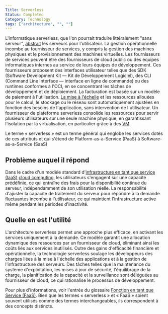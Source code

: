 ```yaml
---
Title: Serverless
Status: Completed
Category: Technology
tags: ["architecture", "", ""]
---
```


L'informatique serverless, que l'on pourrait traduire littéralement "sans serveur", [abstrait](/fr/abstraction/) les serveurs pour l'utilisateur.
La gestion opérationnelle incombe au fournisseur de services, y compris la gestion des machines physiques et le provisionnement des machines virtuelles.
Les fournisseurs de services peuvent être des fournisseurs de cloud public ou des équipes informatiques internes au service de leurs équipes de développement.
Ces fournisseurs proposent des interfaces utilisateur telles que des SDK (Software Development Kit — Kit de Développement Logiciel), des CLI (Command Line Interface — interface en ligne de commande) ou des runtimes conformes à l'OCI, en se concentrant les tâches de développement et de déploiement.
La facturation est basée sur un modèle de paiement à l'utilisation.
[La mise à l'échelle](/fr/scalability/) et les ressources allouées pour le calcul, le stockage ou le réseau sont automatiquement ajustées en fonction des besoins de l'application, sans intervention de l'utilisateur.
Un fournisseur de plateforme serverless consolide les ressources pour servir plusieurs utilisateurs sur une seule machine physique, en garantissant l'isolation par la virtualisation, en particulier grâce à des [VM](/fr/virtual-machine).

Le terme « serverless » est un terme général qui englobe les services dotés de ces attributs et qui s'étend de Platform-as-a-Service (PaaS) à Software-as-a-Service (SaaS)

## Problème auquel il répond

Dans le cadre d'un modèle standard d'[infrastructure en tant que service (IaaS)](/fr/infrastructure-as-a-service/) [cloud computing](/fr/cloud-computing/), les utilisateurs s'engagent sur une capacité prédéfinie,
ce qui entraîne des frais pour la disponibilité continue du serveur, indépendamment de son utilisation réelle.
La responsabilité d'ajuster la capacité de traitement du serveur pour répondre à la demande fluctuantes incombe à l'utilisateur, ce qui maintient l'infrastructure active même pendant les périodes d'inactivité.

## Quelle en est l'utilité

L'architecture serverless permet une approche plus efficace, en activant les services uniquement à la demande.
Ce modèle garantit une allocation dynamique des ressources par un fournisseur de cloud, éliminant ainsi les coûts liés aux services inutilisés.
Outre des gains d'efficacité financière et opérationnelle,
la technologie serverless soulage les développeurs des charges liées à la mise à l'échelle des applications et à la gestion de l'infrastructure des serveurs.
Des tâches telles que la maintenance du système d'exploitation, les mises à jour de sécurité, l'équilibrage de la charge, la planification de la capacité et la surveillance sont déléguées au fournisseur de cloud, ce qui rationalise le processus de développement.

Pour plus d'informations, voir l'entrée du glossaire [Fonction en tant que Service (FaaS)](/fr/function-as-a-service/).
Bien que les termes « serverless » et « FaaS » soient souvent utilisés comme des termes interchangeables, ils correspondent à des concepts distincts.
